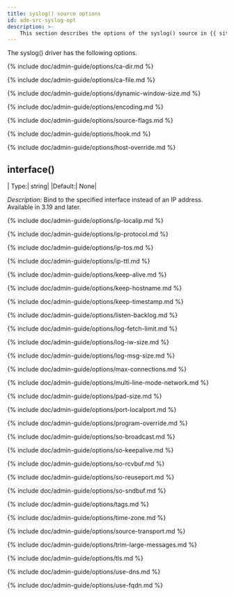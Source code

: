 ```yaml
---
title: syslog() source options
id: adm-src-syslog-opt
description: >-
    This section describes the options of the syslog() source in {{ site.product.short_name }}.
---
```


The syslog() driver has the following options.

{% include doc/admin-guide/options/ca-dir.md %}

{% include doc/admin-guide/options/ca-file.md %}

{% include doc/admin-guide/options/dynamic-window-size.md %}

{% include doc/admin-guide/options/encoding.md %}

{% include doc/admin-guide/options/source-flags.md %}

{% include doc/admin-guide/options/hook.md %}

{% include doc/admin-guide/options/host-override.md %}

## interface()

|  Type:|      string|
  |Default:|   None|

*Description:* Bind to the specified interface instead of an IP address.
Available in 3.19 and later.

{% include doc/admin-guide/options/ip-localip.md %}

{% include doc/admin-guide/options/ip-protocol.md %}

{% include doc/admin-guide/options/ip-tos.md %}

{% include doc/admin-guide/options/ip-ttl.md %}

{% include doc/admin-guide/options/keep-alive.md %}

{% include doc/admin-guide/options/keep-hostname.md %}

{% include doc/admin-guide/options/keep-timestamp.md %}

{% include doc/admin-guide/options/listen-backlog.md %}

{% include doc/admin-guide/options/log-fetch-limit.md %}

{% include doc/admin-guide/options/log-iw-size.md %}

{% include doc/admin-guide/options/log-msg-size.md %}

{% include doc/admin-guide/options/max-connections.md %}

{% include doc/admin-guide/options/multi-line-mode-network.md %}

{% include doc/admin-guide/options/pad-size.md %}

{% include doc/admin-guide/options/port-localport.md %}

{% include doc/admin-guide/options/program-override.md %}

{% include doc/admin-guide/options/so-broadcast.md %}

{% include doc/admin-guide/options/so-keepalive.md %}

{% include doc/admin-guide/options/so-rcvbuf.md %}

{% include doc/admin-guide/options/so-reuseport.md %}

{% include doc/admin-guide/options/so-sndbuf.md %}

{% include doc/admin-guide/options/tags.md %}

{% include doc/admin-guide/options/time-zone.md %}

{% include doc/admin-guide/options/source-transport.md %}

{% include doc/admin-guide/options/trim-large-messages.md %}

{% include doc/admin-guide/options/tls.md %}

{% include doc/admin-guide/options/use-dns.md %}

{% include doc/admin-guide/options/use-fqdn.md %}
